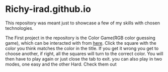 # Richy-irad.github.io

This repository was meant just to showcase a few of my skills with chosen technologies.

The First project in the repository is the Color Game(RGB color guessing game), which can be interacted with from [here](https://richy-irad.github.io/ColorGame/ColorGame.html). Click the square with the color you think matches the color in the title. If you get it wrong you get to choose another, if right, all the squares will turn to the correct color. You will then have to play again or just close the tab to exit. you can also play in two modes, one easy and the other Hard. Check them out
